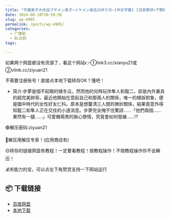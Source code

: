 ```yaml
---
title: "平庸男子大作战ブサメン男子~イケメン彼氏の作り方~[中文字幕] [羽多野渉×下野紘, 谷山紀章×下野紘]"
date: 2024-08-18T20:59:56
slug: wp-4905
permalink: /posts/wp-4905/
categories:
  - 广播剧
  - BL日抓
tags:

---
```


如果两个网盘都没有资源了，看这个网站👉①link3.cc/xianyu21或②vlink.cc/ziyuan21

不需要注册账号！直接点本地下载转存OK？懂吧！

*   简介:步夢是個不起眼的矮冬瓜，然而他的兒時玩伴隼人和龍二，卻是內外兼具的超完美帥哥。最近他開始在意起自己和那兩人的關係，唯一的傾訴對象，便是國中時代的女性好友仁科。原本是想釐清三人間的微妙關係，結果竟意外得知龍二和隼人正在交往的小道消息。步夢完全掩不住驚訝……「他們兩個……果然有一腿……」可愛醜萌男的揪心戀情，究竟會如何發展……!?

🟢解压密码:ziyuan21

🔵解压用解压专家！(应用商店有)

🟡转存的链接网盘有教程！一定要看教程！按教程操作！不按教程操作你不会解压！

💰🈶能力的宝，可以点左下角赞赏支持一下网站运行

## 📦 下载链接
- [百度网盘](https://blziyuan21.com/pay-download/4905?key=d6446788de&down_id=0)
- [本地下载](https://blziyuan21.com/pay-download/4905?key=d6446788de&down_id=1)

